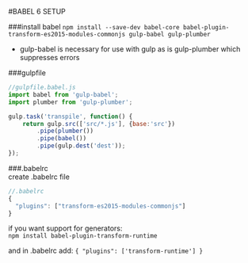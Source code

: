 #BABEL 6 SETUP

###install babel
`npm install --save-dev babel-core babel-plugin-transform-es2015-modules-commonjs gulp-babel gulp-plumber`  
- gulp-babel is necessary for use with gulp as is gulp-plumber which suppresses errors 

###gulpfile  
```javascript
//gulpfile.babel.js
import babel from 'gulp-babel';
import plumber from 'gulp-plumber';

gulp.task('transpile', function() {
	return gulp.src(['src/*.js'], {base:'src'})
		.pipe(plumber())
		.pipe(babel())
		.pipe(gulp.dest('dest'));
});
```

###.babelrc  
create .babelrc file
```javascript
//.babelrc
{
  "plugins": ["transform-es2015-modules-commonjs"]
}
```

if you want support for generators:  
`npm install babel-plugin-transform-runtime`

and in .babelrc add:
`
{
  "plugins": ['transform-runtime']
}
`